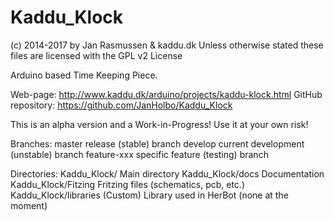 Kaddu_Klock
===========
(c) 2014-2017 by Jan Rasmussen & kaddu.dk
Unless otherwise stated these files are licensed with the GPL v2 License

Arduino based Time Keeping Piece.

Web-page: http://www.kaddu.dk/arduino/projects/kaddu-klock.html
GitHub repository: https://github.com/JanHolbo/Kaddu_Klock

This is an alpha version and a Work-in-Progress!
Use it at your own risk!

Branches:
master                    release (stable) branch
develop                   current development (unstable) branch
feature-xxx               specific feature (testing) branch

Directories:
Kaddu_Klock/              Main directory
Kaddu_Klock/docs          Documentation
Kaddu_Klock/Fitzing       Fritzing files (schematics, pcb, etc.)
Kaddu_Klock/libraries	  (Custom) Library used in HerBot (none at the moment)

